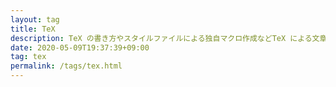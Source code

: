 ```yaml
---
layout: tag
title: TeX
description: TeX の書き方やスタイルファイルによる独自マクロ作成などTeX による文章作成のための記事です。
date: 2020-05-09T19:37:39+09:00
tag: tex
permalink: /tags/tex.html
---
```

